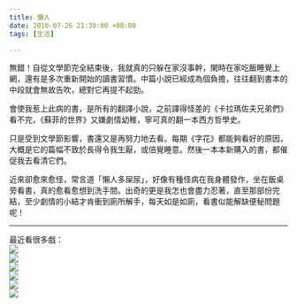 ```yaml
---
title: 懶人
date: 2010-07-26 21:39:00 +08:00
tags: [生活]

---
```


 無錯！自從文學節完全結束後，我就真的只躲在家沒事幹，閑時在家吃飯睡覺上網，還有是多次重新開始的讀書習慣。中篇小說已經成為個負擔，往往翻到書本的中段就會無故告吹，總對它再提不起勁。  
  
 會使我惹上此病的書，是所有的翻譯小說，之前譯得怪差的《卡拉瑪佐夫兄弟們》看不完，《蘇菲的世界》又嫌劇情幼稚，寧可真的翻一本西方哲學史。  
  
 只是受到文學節影響，書還又是再努力地去看。每期《字花》都能夠看好的原因，大概是它的篇幅不致於長得令我生厭，或倍覺睡意。然後一本本新購入的書，都催促我去看清它們。  
  
 近來卻愈來愈怪，常言道「懶人多屎尿」，好像有種怪病在我身體發作，坐在飯桌旁看書，真的愈看愈想到洗手間。出奇的更是我怎也會盡力忍著，直至那部份完結，至少劇情的小結才肯衝到廁所解手，每天如是如廁，看書似能解缺便秘問題呢！  
  
---

  
最近看很多戲：  
![](//lh3.ggpht.com/__SoxRxuWbIU/TEBuIHI2v6I/AAAAAAAAAKI/G4EpJMWgf90/s512/28%20blade%20_runner.jpg)  
![](//lh5.ggpht.com/__SoxRxuWbIU/TEQwBtkWNTI/AAAAAAAAALM/wXgQajcmMZI/s512/awakenings-movie-poster-1020203358.jpg)  
![](//lh5.ggpht.com/__SoxRxuWbIU/TEavvCOuq5I/AAAAAAAAALY/-FrdqJX06Mo/s512/unthinkable-movie-poster-1020550267.jpg)  
![](//lh6.ggpht.com/__SoxRxuWbIU/TEawG1hsLoI/AAAAAAAAALg/4XNnBgNdd3U/s512/U825P28T3D87944F326DT20050311202147.jpg)  
![](//lh4.ggpht.com/__SoxRxuWbIU/TErO5bBUmTI/AAAAAAAAAL4/FykJksaHbCA/s512/the-prestige-movie-poster-1020481548.jpg)  
![](//lh6.ggpht.com/__SoxRxuWbIU/TE2PF7Jl3SI/AAAAAAAAAMY/QYExcV9ZNno/s512/500-Days-of-Summer-Poster.jpg) 
